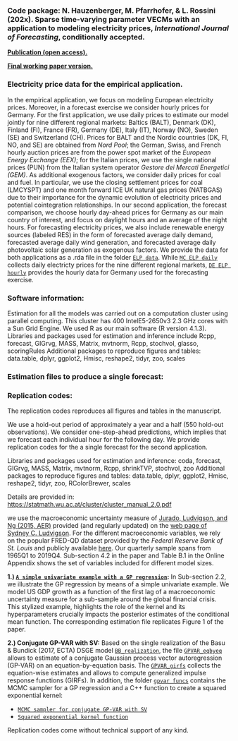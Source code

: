 ### Code package: N. Hauzenberger, M. Pfarrhofer, & L. Rossini (202x). Sparse time-varying parameter VECMs with an application to modeling electricity prices, *International Journal of Forecasting*, conditionally accepted.

[**Publication (open access).**](https://www.dropbox.com/scl/fi/j4yh5t0xs3j62dpjhre2r/HPR_TVP-VECM.pdf?rlkey=b88yuazdmgsgkta8rjggz611m&dl=0)

[**Final working paper version.**](https://www.dropbox.com/scl/fi/j4yh5t0xs3j62dpjhre2r/HPR_TVP-VECM.pdf?rlkey=b88yuazdmgsgkta8rjggz611m&dl=0)

### Electricity price data for the empirical application.
In the empirical application, we focus on modeling European electricity prices. Moreover, in a forecast exercise we consider hourly prices for Germany. 
For the first application, we use daily prices to estimate our model jointly for nine different regional markets: Baltics (BALT), Denmark (DK), Finland (FI), France (FR), Germany (DE), Italy (IT), Norway (NO), Sweden (SE) and Switzerland (CH). Prices for BALT and the Nordic countries (DK, FI, NO, and SE) are obtained from *Nord Pool*; the German, Swiss, and French hourly auction prices are from the power spot market of the *European Energy Exchange (EEX)*; for the Italian prices, we use the single national prices (PUN) from the Italian system operator *Gestore dei Mercati Energetici (GEM)*. As additional exogenous factors, we consider daily prices for coal and fuel. In particular, we use the closing settlement prices for coal (LMCYSPT) and one month forward ICE UK natural gas prices (NATBGAS) due to their importance for the dynamic evolution of electricity prices and potential cointegration relationships. In our second application, the forecast comparison, we choose hourly day-ahead prices for Germany as our main country of interest, and focus on daylight hours and an average of the night hours. For forecasting electricity prices, we also include renewable energy sources (labeled RES) in the form of forecasted average daily demand, forecasted average daily wind generation, and forecasted average daily photovoltaic solar generation as exogenous factors. We provide the data for both applications as a .rda file in the folder [`ELP data`](./ELP-data). While [`MC ELP daily`](./ELP-data/MC_elp_daily.rda) collects daily electricty prices for the nine different regional markets, [`DE ELP hourly`](./ELP-data/DE_elp_hourly.rda) provides the hourly data for Germany used for the forecasting exercise.

### Software information: 
Estimation for all the models was carried out on a computation cluster using parallel computing. This cluster has 400 IntelE5-2650v3 2.3 GHz cores with a Sun Grid Engine. 
We used R as our main software (R version 4.1.3). Libraries and packages used for estimation and inference include Rcpp, forecast, GIGrvg, MASS, Matrix, mvtnorm, Rcpp, stochvol, glasso, scoringRules
Additional packages to reproduce figures and tables: data.table, dplyr, ggplot2, Hmisc, reshape2, tidyr, zoo, scales

### Estimation files to produce a single forecast:

### Replication codes:
The replication codes reproduces all figures and tables in the manuscript. 

We use a hold-out period of approximately a year and a half (550 hold-out observations). We consider one-step-ahead predictions, which implies that we forecast each individual hour for the following day. We provide replication codes for the a single forecast for the second application.    



Libraries and packages used for estimation and inference: coda, forecast, GIGrvg, MASS, Matrix, mvtnorm, Rcpp, shrinkTVP, stochvol, zoo 
Additional packages to reproduce figures and tables: data.table, dplyr, ggplot2, Hmisc, reshape2, tidyr, zoo, RColorBrewer, scales

Details are provided in: https://statmath.wu.ac.at/cluster/cluster_manual_2.0.pdf





we use the macroeconomic uncertainty measure of [Jurado, Ludvigson, and Ng (2015, AER)](https://www.aeaweb.org/articles?id=10.1257/aer.20131193) provided (and regularly updated) on the [web page of Sydney C. Ludvigson](https://www.sydneyludvigson.com/macro-and-financial-uncertainty-indexes). For the different macroeconomic variables, we rely on the popular FRED-QD dataset provided by the *Federal Reserve Bank of St. Louis* and publicly available [here](https://research.stlouisfed.org/econ/mccracken/fred-databases/). Our quarterly sample spans from 1965Q1 to 2019Q4. Sub-section 4.2 in the paper and Table B.1 in the Online Appendix shows the set of variables included for different model sizes. 


**1.) [`A simple univariate example with a GP regression`](!univariate-GPreg.R):** In Sub-section 2.2, we illustrate the GP regression by means of a simple univariate example. We model US GDP growth as a function of the first lag of a macroeconomic uncertainty measure for a sub-sample around the global financial crisis. This stylized example, highlights the role of the kernel and its hyperparameters crucially impacts the posterior estimates of the conditional mean function. The corresponding estimation file replicates Figure 1 of the paper. 

**2.) Conjugate GP-VAR with SV:** Based on the single realization of the Basu & Bundick (2017, ECTA) DSGE model [`BB_realization`](./data/BB_realization.csv), the file [`GPVAR_eqbyeq`](!GPVAR_eqbyeq.R) allows to estimate of a conjugate Gaussian process vector autoregression (GP-VAR) on an equation-by-equation basis. The [`GPVAR_girfs`](!GPVAR_girfs.R) collects the equation-wise estimates and allows to compute generalized impulse response functions (GIRFs). In addition, the folder [`gpvar funcs`](./gpvar_funcs/) contains the MCMC sampler for a GP regression and a C++ function to create a squared exponential kernel:

* [`MCMC sampler for conjugate GP-VAR with SV`](./gpvar_funcs/gp_eqbyeq_mcmc.R) 
* [`Squared exponential kernel function`](./gpvar_funcs/sqexp_kernel.cpp)


Replication codes come without technical support of any kind.
